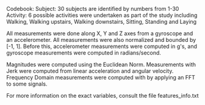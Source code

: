 Codebook:
Subject: 30 subjects are identified by numbers from 1-30
Activity: 6 possible activities were undertaken as part of the study including 
Walking, Walking upstairs, Walking downstairs, Sitting, Standing and Laying

All measurements were done along X, Y and Z axes from a gyroscope and an accelerometer.
All measurements were also normalized and bounded by [-1, 1]. Before this, accelerometer 
measurements were computed in g's, and gyroscope measurements were computed in
radians/second.

Magnitudes were computed using the Euclidean Norm. Measurements with Jerk were computed 
from linear acceleration and angular velocity. Frequency Domain measurements were computed
with by applying an FFT to some signals.

For more information on the exact variables, consult the file features_info.txt

